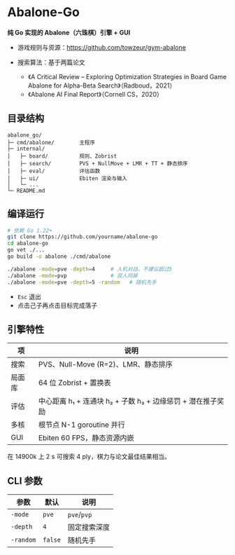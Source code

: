 # Abalone-Go

**纯 Go 实现的 Abalone（六珠棋）引擎 + GUI**

* 游戏规则与资源：https://github.com/towzeur/gym-abalone
* 搜索算法：基于两篇论文

  * 《A Critical Review – Exploring Optimization Strategies in Board Game Abalone for Alpha-Beta Search》（Radboud，2021）
  * 《Abalone AI Final Report》（Cornell CS，2020）

## 目录结构

```
abalone_go/
├─ cmd/abalone/        主程序
├─ internal/
│   ├─ board/          规则、Zobrist
│   ├─ search/         PVS + NullMove + LMR + TT + 静态排序
│   ├─ eval/           评估函数
│   ├─ ui/             Ebiten 渲染与输入
│   └─ ...
└─ README.md
```

## 编译运行

```bash
# 依赖 Go 1.22+
git clone https://github.com/yourname/abalone-go
cd abalone-go
go vet ./...
go build -o abalone ./cmd/abalone

./abalone -mode=pve -depth=4     # 人机对战，不建议超过5
./abalone -mode=pvp              # 双人同屏
./abalone -mode=pve -depth=5 -random   # 随机先手
```

* `Esc` 退出
* 点击己子再点击目标完成落子

## 引擎特性

| 项   | 说明                                       |
| --- | ---------------------------------------- |
| 搜索  | PVS、Null-Move (R=2)、LMR、静态排序             |
| 局面库 | 64 位 Zobrist + 置换表                       |
| 评估  | 中心距离 h₁ + 连通块 h₂ + 子数 h₃ + 边缘惩罚 + 潜在推子奖励 |
| 多核  | 根节点 N-1 goroutine 并行                     |
| GUI | Ebiten 60 FPS，静态资源内嵌                     |

在 14900k 上 2 s 可搜索 4 ply，棋力与论文最佳结果相当。

## CLI 参数

| 参数        | 默认      | 说明          |
| --------- | ------- | ----------- |
| `-mode`   | `pve`   | `pve`/`pvp` |
| `-depth`  | `4`     | 固定搜索深度      |
| `-random` | `false` | 随机先手        |
